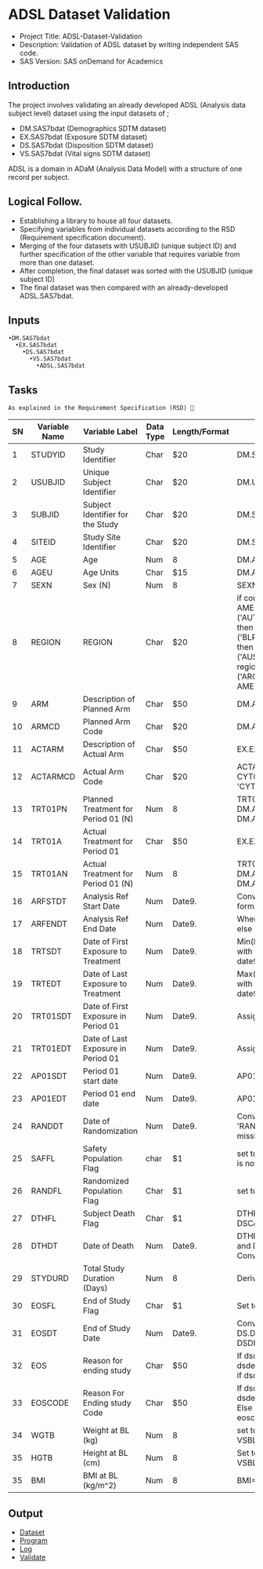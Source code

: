# ADSL Dataset Validation
- Project Title: 	ADSL-Dataset-Validation
- Description: 		Validation of ADSL dataset by writing independent SAS code.
- SAS Version:		SAS onDemand for Academics
## Introduction 
The project involves validating an already developed ADSL (Analysis data subject level) dataset using the input datasets of ; 
- DM.SAS7bdat (Demographics SDTM dataset)
- EX.SAS7bdat (Exposure SDTM dataset)
- DS.SAS7bdat (Disposition SDTM dataset)
- VS.SAS7bdat (Vital signs SDTM dataset)

ADSL  is a domain in ADaM (Analysis Data Model) with a structure of one record per subject.

## Logical Follow.
- Establishing a library to house all four datasets. 
- Specifying variables from individual datasets according to the RSD (Requirement specification document). 
- Merging of the four datasets with USUBJID (unique subject ID)  and further specification of the other variable that requires variable from more than one dataset.
- After completion, the final dataset was sorted with the USUBJID (unique subject ID) 
- The final dataset was then compared with an already-developed ADSL.SAS7bdat.
## Inputs
    •DM.SAS7bdat
      •EX.SAS7bdat
        •DS.SAS7bdat
          •VS.SAS7bdat
            •ADSL.SAS7bdat


## Tasks
	As explained in the Requirement Specification (RSD) 🔽

|SN|Variable Name 	|Variable Label |Data Type|Length/Format 	|Algorithm|
|---|---------------|---------------|---------|---------------|---------|
|1|STUDYID|Study Identifier|Char|$20|DM.STUDYID|
|2|USUBJID |Unique Subject Identifier| Char|$20|DM.USUBJID|
|3|SUBJID  |Subject Identifier for the Study|Char|$20|DM.SUBJID|
|4|SITEID  |Study Site Identifier|Char|$20|DM.SITEID|
|5|AGE  |Age|Num|8|DM.AGE|
|6|AGEU  |Age Units|Char|$15|DM.AGE|
|7|SEXN |Sex (N) |Num |8 |SEXN=1 when SEX='M'; else 2 when SEX='F'|
|8|REGION| REGION| Char| $20 | if country in('CAN','USA') then region='NORTH AMERICA' else if country in ('AUT','BEL','DNK','ITA','NLD','NOR','SWE','FRA','ISR') then region='WESTERN EUROPE' else if country in ('BLR','BGR','HUN','POL','ROU','RUS','SVK','UKR','TUR') then region='EASTERN EUROPE'; else if country in ('AUS','CHN','HKG','IND','MYS','SGP','TWN','THA') then region='ASIA';  else if country in ('ARG','CHL','COL','MEX','PER') then region='LATIN AMERICA';|
|9|ARM |Description of Planned Arm |Char |$50| DM.ARM |
|10|ARMCD |Planned Arm Code |Char| $20 |DM.ARMCD|
|11|ACTARM| Description of Actual Arm| Char |$50 |EX.EXTRT |
|12|ACTARMCD| Actual Arm Code |Char| $20| ACTARMCD='PLAC' When EX.EXTRT='Placebo';  else' CYT00110' when EX.EXTRT='CYT001 10 MG '; else 'CYT0013 ' when EX.EXTRT='CYT001 3 MG ';|
|13|TRT01PN |Planned Treatment for Period 01 (N) |Num |8|TRT01PN=1 when DM.ARM='Placebo '; else 2 when	DM.ARM='CYT001 3 MG'; else 3 when	DM.ARM='CYT001 10 MG';|
|14|TRT01A |Actual Treatment for Period 01 |Char |$50| EX.EXTRT |
|15|TRT01AN |Actual Treatment for Period 01 (N)| Num| 8|TRT01AN=1 when DM.ARM='Placebo '; else 2 when DM.ARM='CYT001 10 MG'; else 3 when DM.ARM='CYT001 3 MG' |
|16|ARFSTDT |Analysis Ref Start Date |Num| Date9.|Converting DM.RFSTDTC from character ISO8601 format to numeric date9 format. |
|17|ARFENDT| Analysis Ref End Date| Num |Date9.|When DM.RFENDTC is not missing then DM.RFENDTC; else DS.DSSTDTC when DS.DSSCAT='END OF STUDY '|
|18|TRTSDT| Date of First Exposure to Treatment |Num |Date9.|Min(EXSTDTC) or For each subject select the EX record with the First. EXSTDTC. Convert EX.EXSTDTC SAS date9 format|
|19|TRTEDT |Date of Last Exposure to Treatment |Num |Date9.|Max(EXENDTC) or For each subject select the EX record with the Last. EXENDTC. Convert EX.EXENDTC SAS date9 format.| 
|20|TRT01SDT |Date of First Exposure in Period 01| Num |Date9.| Assign TRTSDT|
|21|TRT01EDT |Date of Last Exposure in Period 01 |Num |Date9.| Assign TRTEDT|
|22|AP01SDT |Period 01 start date |Num |Date9.| AP01SDT= min(sv.svstdtc) |
|23|AP01EDT |Period 01 end date| Num| Date9.| AP01SDT=TRT01EDT+28 days |
|24|RANDDT |Date of Randomization |Num |Date9. |Convert DSSTDTC to SAS date9 when DS.DSDECOD is 'RANDOMIZED' and DSSCAT is 'RANDOMIZATION'; else missing; |
|25|SAFFL |Safety Population Flag |char| $1| set to 'Y' when RANDDT is not missing and EX.EXSTDTC is not missing |
|26|RANDFL |Randomized Population Flag |Char |$1| set to 'Y' when RANDDT is not missing;|
|27|DTHFL| Subject Death Flag |Char| $1|DTHFL='Y ' when DS.DSDECOD="DEATH " and DSCAT="DISPOSITION EVENT "|
|28|DTHDT |Date of Death |Num| Date9.|DTHDT =DS. DSSTDTC when DS.DSDECOD="DEATH " and DSCAT="DISPOSITION EVENT "; else missing; Convert to SAS date9 format|
|29|STYDURD |Total Study Duration (Days) |Num |8 |Derived as ARFENDT-ARFSTDT+1 |
|30|EOSFL| End of Study Flag |Char| $1 |Set to 'Y' When DS.DSSCAT = 'END OF STUDY'; else 'N' |
|31|EOSDT |End of Study Date| Num |Date9.|Convert DS.DSSTDTC to SAS date9 format when DS.DSSCAT = 'END OF STUDY' and DSDECOD="DISPOSITION EVENT "; |
|32|EOS |Reason for ending study| Char| $50 |If dscat eq ‘DISPOSITION EVENT’ and dsdecod=”COMPLETED” then eos=’COMPLETED” Else if dscat eq ‘DISPOSITION EVENT’ then eos=dsterm|
|33|EOSCODE| Reason For Ending study Code |Char| $50|If dscat eq ‘DISPOSITION EVENT’ and dsdecod=”COMPLETED” then eoscode=’COMPLETED” Else if dscat eq ‘DISPOSITION EVENT’ then eoscode=DSDECOD|
|34|WGTB |Weight at BL (kg) |Num |8 |set to VS.VSSTRESN when VS.VSTESTCD=Weight and VSBLFL=Y|
|35|HGTB |Height at BL (cm) |Num| 8 |Set to VS.VSSTRESN when VS. VSTESTCD=Height and VSBLFL=Y|	
|35|BMI| BMI at BL (kg/m^2) |Num| 8 |BMI=(WEIGHT*703)/(HEIGHT**2) |

## Output
- [Dataset](https://github.com/theadewole/ADSL-Dataset-Validation/blob/main/qc_adsl.sas7bdat)
- [Program](https://github.com/theadewole/ADSL-Dataset-Validation/blob/main/QC_ADSL%20(1).sas)
- [Log](https://github.com/theadewole/ADSL-Dataset-Validation/blob/main/QC_adsl_Log.Log)
- [Validate](https://github.com/theadewole/ADSL-Dataset-Validation/blob/main/Validate)

